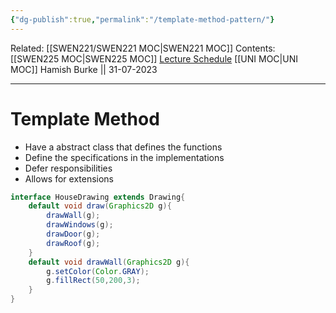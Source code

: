 ```yaml
---
{"dg-publish":true,"permalink":"/template-method-pattern/"}
---
```


Related: [[SWEN221/SWEN221 MOC\|SWEN221 MOC]]
Contents: [[SWEN225 MOC\|SWEN225 MOC]]
[Lecture Schedule](https://ecs.wgtn.ac.nz/Courses/SWEN225_2023T2/CourseSchedule)
[[UNI MOC\|UNI MOC]]
Hamish Burke || 31-07-2023
***

# Template Method

- Have a abstract class that defines the functions
- Define the specifications in the implementations   
- Defer responsibilities
- Allows for extensions

```java
interface HouseDrawing extends Drawing{ 
	default void draw(Graphics2D g){ 
		drawWall(g); 
		drawWindows(g); 
		drawDoor(g); 
		drawRoof(g); 
	} 
	default void drawWall(Graphics2D g){
		g.setColor(Color.GRAY); 
		g.fillRect(50,200,3);
	}
}
```